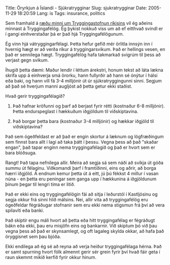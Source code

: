 Title: Öryrkjun á Íslandi - Sjúkratrygginar
Slug: sjukratrygginar
Date: 2005-11-29 18:20:59
Lang: is
Tags: insurance, politics

Sem framhald á [ræðu minni um Tryggingastofnun ríkisins][1] vil ég aðeins minnast á Tryggingafélög. Ég þykist nokkuð viss um að ef eitthvað svindl er í gangi einhverstaðar þá er það hjá Tryggingafélögunum.

Ég vinn hjá vátryggingarfélagi. Þetta hefur gefið mér örlitla innsýn inn í hvernig hægt er að verða ríkur á tryggingarsvikum. Það er hellings vesen, en það er sennilega hægt. Tryggingafélög hafa takmarkað svigrúm til þess að verjast gegn svikum.

Íhugið þetta dæmi: Maður lendir í léttum árekstri, honum tekst að láta lækna skrifa upp á einhverja smá örorku, hann fullyrðir að hann sé ónýtur í hálsi eða baki, og hann vill fá 3-4 milljónir út úr sjúkratryggingunni sinni. Segjum að það sé hverjum manni augljóst að þetta getur ekki staðist.

Hvað gerir tryggingafélagið?

1. Það hafnar kröfunni og þarf að berjast fyrir rétti (kostnaður 6-8 milljónir). Þetta endurspeglast í hækkuðum iðgjöldum til viðskiptavina.

2. Það borgar þetta bara (kostnaður 3-4 milljónir) og hækkar iðgjöld til viðskiptavina?

Það sem ógeðfeldast er að það er engin skortur á læknum og lögfræðingum sem finnst bara allt í lagi að taka þátt í þessu. Vegna þess að það "skaðar engan", það tapar enginn nema tryggingafélagið og það er hvort sem er bara blóðsuga.

Rangt! Það tapa nefnilega allir. Meira að segja sá sem náði að svíkja út góða summu út félaginu. Viðkomandi þarf í framtíðinni, eins og aðrir, að borga hærri iðgjöld. Á endnum kemur þetta út á eitt, jú þú fékkst 4 millur í vasan núna - en þetta eru peningar sem ganga upp í hækkunina á iðgjöldunum þínum þegar til lengri tíma er litið.

Það er ekki eins og tryggingafélögin fái að sitja í leðurstól í Kastljósinu og segja okkur frá sinni hlið málsins. Nei, allir vita að tryggingafélög eru ógeðfeldar fégráðugar stofnanir sem eru ekki nema stigsmun frá því að vera spilavíti eða banki.

Það skiptir engu máli hvort að þetta eða hitt tryggingafélag er fégráðugt bákn eða ekki, þau eru misjöfn eins og bankarnir. Við skiptum þó við þau vegna þess að það er skynsamlegt, og oft lagaleg skylda okkar, að hafa það öryggisnet sem þau bjóða.

Ekki endilega að ég sé að reyna að verja heiður tryggingafélaga hérna. Það er samt spurning hvort fólk almennt gerir sér grein fyrir því hvað fáir geta í raun skemmt mikið kerfið fyrir okkur hinum.

[1]: /s/2005/11/11/oryrkjar/